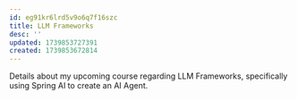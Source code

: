 ```yaml
---
id: eg91kr6lrd5v9o6q7f16szc
title: LLM Frameworks
desc: ''
updated: 1739853727391
created: 1739853672814
---
```


Details about my upcoming course regarding LLM Frameworks, specifically using Spring AI to create an AI Agent.